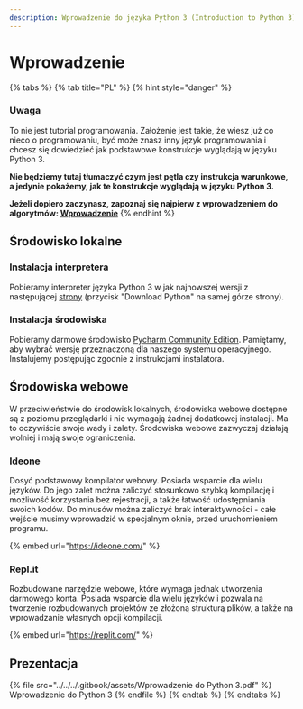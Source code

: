 ```yaml
---
description: Wprowadzenie do języka Python 3 (Introduction to Python 3)
---
```


# Wprowadzenie

{% tabs %}
{% tab title="PL" %}
{% hint style="danger" %}
### Uwaga

To nie jest tutorial programowania. Założenie jest takie, że wiesz już co nieco o programowaniu, być może znasz inny język programowania i chcesz się dowiedzieć jak podstawowe konstrukcje wyglądają w języku Python 3.

**Nie będziemy tutaj tłumaczyć czym jest pętla czy instrukcja warunkowe, a jedynie pokażemy, jak te konstrukcje wyglądają w języku Python 3.**

**Jeżeli dopiero zaczynasz, zapoznaj się najpierw z wprowadzeniem do algorytmów: **[**Wprowadzenie**](../../../algorytmy/wprowadzenie/)****
{% endhint %}

## Środowisko lokalne

### Instalacja interpretera

Pobieramy interpreter języka Python 3 w jak najnowszej wersji z następującej [strony](https://www.python.org/downloads/) (przycisk "Download Python" na samej górze strony).

### Instalacja środowiska

Pobieramy darmowe środowisko [Pycharm Community Edition](https://www.jetbrains.com/pycharm/download/). Pamiętamy, aby wybrać wersję przeznaczoną dla naszego systemu operacyjnego. Instalujemy postępując zgodnie z instrukcjami instalatora.

## Środowiska webowe

W przeciwieństwie do środowisk lokalnych, środowiska webowe dostępne są z poziomu przeglądarki i nie wymagają żadnej dodatkowej instalacji. Ma to oczywiście swoje wady i zalety. Środowiska webowe zazwyczaj działają wolniej i mają swoje ograniczenia.

### Ideone

Dosyć podstawowy kompilator webowy. Posiada wsparcie dla wielu języków. Do jego zalet można zaliczyć stosunkowo szybką kompilację i możliwość korzystania bez rejestracji, a także łatwość udostępniania swoich kodów. Do minusów można zaliczyć brak interaktywności - całe wejście musimy wprowadzić w specjalnym oknie, przed uruchomieniem programu.

{% embed url="https://ideone.com/" %}

### Repl.it

Rozbudowane narzędzie webowe, które wymaga jednak utworzenia darmowego konta. Posiada wsparcie dla wielu języków i pozwala na tworzenie rozbudowanych projektów ze złożoną strukturą plików, a także na wprowadzanie własnych opcji kompilacji.

{% embed url="https://replit.com/" %}

## Prezentacja

{% file src="../../../.gitbook/assets/Wprowadzenie do Python 3.pdf" %}
Wprowadzenie do Python 3
{% endfile %}
{% endtab %}
{% endtabs %}
